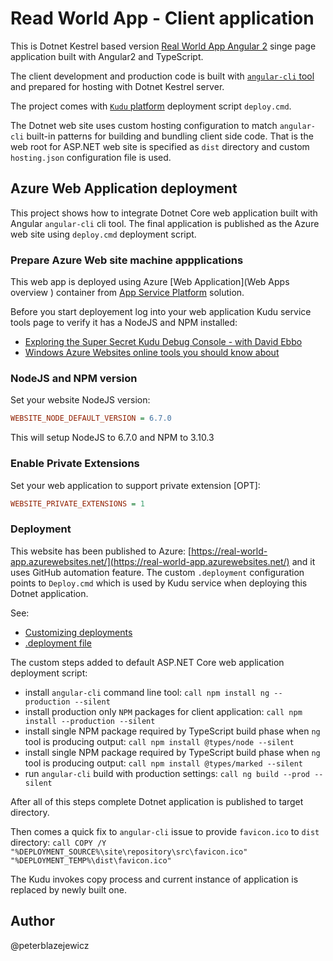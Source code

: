 # Read World App - Client application

This is Dotnet Kestrel based version [Real World App Angular 2](https://github.com/gothinkster/angular2-realworld-example-app) singe page application built with Angular2 and TypeScript.

The client development and production code is built with [`angular-cli` tool](https://github.com/angular/angular-cli) and prepared for hosting with Dotnet Kestrel server.

The project comes with [`Kudu` platform](https://github.com/projectkudu/kudu) deployment script `deploy.cmd`.

The Dotnet web site uses custom hosting configuration to match `angular-cli` built-in patterns for building and bundling client side code. That is the web root for ASP.NET web site is specified as `dist` directory and custom `hosting.json` configuration file is used.

## Azure Web Application deployment

This project shows how to integrate Dotnet Core web application built with Angular `angular-cli` cli tool. The final application is published as the Azure web site using `deploy.cmd` deployment script.

### Prepare Azure Web site machine appplications

This web app is deployed using Azure [Web Application](Web Apps overview
) container from [App Service Platform](https://azure.microsoft.com/en-us/services/app-service/) solution.


Before you start deployement log into your web application Kudu service tools page to verify it has a NodeJS and NPM installed:

- [Exploring the Super Secret Kudu Debug Console - with David Ebbo](https://azure.microsoft.com/en-us/documentation/videos/super-secret-kudu-debug-console-for-azure-web-sites/)
- [Windows Azure Websites online tools you should know about](https://azure.microsoft.com/en-us/blog/windows-azure-websites-online-tools-you-should-know-about/)

### NodeJS and NPM version

Set your website NodeJS version:

```.ini
WEBSITE_NODE_DEFAULT_VERSION = 6.7.0
```

This will setup NodeJS to 6.7.0 and NPM to 3.10.3

### Enable Private Extensions

Set your web application to support private extension [OPT]:

```.ini
WEBSITE_PRIVATE_EXTENSIONS = 1
```

### Deployment

This website has been published to Azure: [https://real-world-app.azurewebsites.net/](https://real-world-app.azurewebsites.net/) and it uses GitHub automation feature. The custom `.deployment` configuration points to `Deploy.cmd` which is used by Kudu service when deploying this Dotnet application.

See:

- [Customizing deployments](https://github.com/projectkudu/kudu/wiki/Customizing-deployments)
- [.deployment file](https://github.com/projectkudu/kudu/wiki/Customizing-deployments#deployment-file)

The custom steps added to default ASP.NET Core web application deployment script:

- install `angular-cli` command line tool: `call npm install ng --production --silent`
- install production only `NPM` packages for client application: `call npm install --production --silent`
- install single NPM package required by TypeScript build phase when `ng` tool is producing output: `call npm install @types/node --silent`
- install single NPM package required by TypeScript build phase when `ng` tool is producing output: `call npm install @types/marked --silent`
- run `angular-cli` build with production settings: `call ng build --prod --silent`

After all of this steps complete Dotnet application is published to target directory.

Then comes a quick fix to `angular-cli` issue to provide `favicon.ico` to `dist` directory: `call COPY /Y "%DEPLOYMENT_SOURCE%\site\repository\src\favicon.ico" "%DEPLOYMENT_TEMP%\dist\favicon.ico"`

The Kudu invokes copy process and current instance of application is replaced by newly built one.

## Author

@peterblazejewicz
